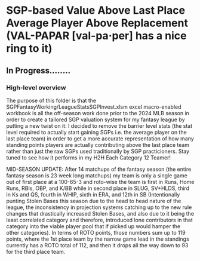 # SGP-based Value Above Last Place Average Player Above Replacement (VAL-PAPAR [val-pa·per] has a nice ring to it)

## In Progress........
### High-level overview
The purpose of this folder is that the SGPFantasyWorking/LeagueStatsSGPInvest.xlsm excel macro-enabled workbook is all the off-season work done prior to the 2024 MLB season in order to create a tailored SGP valuation system for my fantasy league by putting a new twist on it: I decided to remove the barrier level stats (the stat level required to actually start gaining SGPs i.e. the average player on the last place team) in order to get a more accurate representation of how many standing points players are actually contributing above the last place team rather than just the raw SGPs used traditionally by SGP practicioners.  Stay tuned to see how it performs in my H2H Each Category 12 Teamer!


MID-SEASON UPDATE: After 14 matchups of the fantasy season (the entire fantasy season is 23 week long matchups) my team is only a single game out of first place at a 100-65-3 and roto-wise the team is first in Runs, Home Runs, RBIs, OBP, and K/BB while in second place in SLUG, SV+HLDS, third in Ks and QS, fourth in WHIP, sixth in ERA, and 12th in SB (Intentionally punting Stolen Bases this season due to the head to head nature of the league, the inconsistency in projection systems catching up to the new rule changes that drastically increased Stolen Bases, and also due to it being the least correlated category and therefore, introduced lone contributors in that category into the viable player pool that if picked up would hamper the other categories).  In terms of ROTO points, those numbers sum up to 119 points, where the 1st place team by the narrow game lead in the standings currently has a ROTO total of 112, and then it drops all the way down to 93 for the third place team.   
